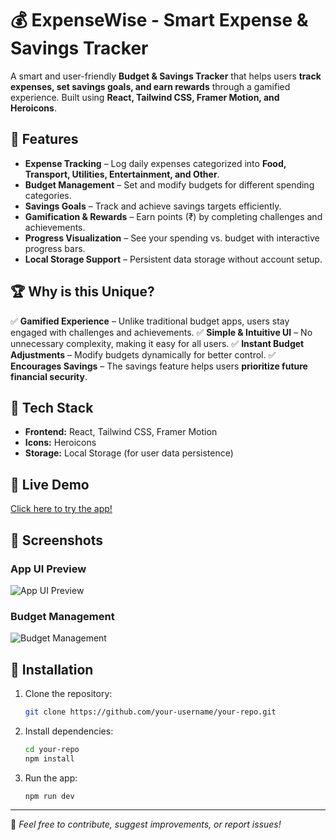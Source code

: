 # 💰 ExpenseWise - Smart Expense & Savings Tracker

A smart and user-friendly **Budget & Savings Tracker** that helps users **track expenses, set savings goals, and earn rewards** through a gamified experience. Built using **React, Tailwind CSS, Framer Motion, and Heroicons**.

## 🌟 Features

- **Expense Tracking** – Log daily expenses categorized into **Food, Transport, Utilities, Entertainment, and Other**.
- **Budget Management** – Set and modify budgets for different spending categories.
- **Savings Goals** – Track and achieve savings targets efficiently.
- **Gamification & Rewards** – Earn points (₹) by completing challenges and achievements.
- **Progress Visualization** – See your spending vs. budget with interactive progress bars.
- **Local Storage Support** – Persistent data storage without account setup.

## 🏆 Why is this Unique?

✅ **Gamified Experience** – Unlike traditional budget apps, users stay engaged with challenges and achievements.
✅ **Simple & Intuitive UI** – No unnecessary complexity, making it easy for all users.
✅ **Instant Budget Adjustments** – Modify budgets dynamically for better control.
✅ **Encourages Savings** – The savings feature helps users **prioritize future financial security**.

## 🔧 Tech Stack

- **Frontend:** React, Tailwind CSS, Framer Motion
- **Icons:** Heroicons
- **Storage:** Local Storage (for user data persistence)

## 🚀 Live Demo  

[Click here to try the app!](https://expense-planner-app.vercel.app/)  

## 📸 Screenshots  

### App UI Preview  
![App UI Preview](https://github.com/user-attachments/assets/7cbf2304-761b-401b-97d5-6bc80c9e59f8)  

### Budget Management  
![Budget Management](https://github.com/user-attachments/assets/b9b97df0-b652-47e3-92b2-a1db30babb4e)  




## 📌 Installation

1. Clone the repository:
   ```sh
   git clone https://github.com/your-username/your-repo.git
   ```
2. Install dependencies:
   ```sh
   cd your-repo
   npm install
   ```
3. Run the app:
   ```sh
   npm run dev
   ```



---
🔹 *Feel free to contribute, suggest improvements, or report issues!*

